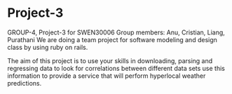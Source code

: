 # Project-3
GROUP-4, Project-3 for SWEN30006
Group members:
Anu, Cristian, Liang, Purathani
We are doing a team project for software modeling and design class by using ruby on rails.

The aim of this project is to use your skills in downloading, parsing and regressing data to look for correlations
between different data sets use this information to provide a service that will perform hyperlocal weather
predictions.
